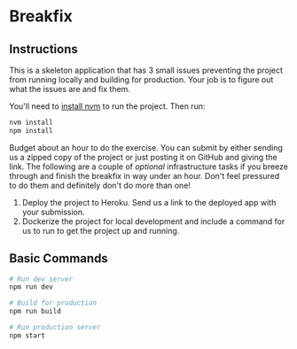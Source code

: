 # Breakfix

## Instructions

This is a skeleton application that has 3 small issues preventing the project from running locally and building for production. Your job is to figure out what the issues are and fix them.

You'll need to [install nvm](https://github.com/nvm-sh/nvm#install--update-script) to run the project. Then run:

```bash
nvm install
npm install
```

Budget about an hour to do the exercise. You can submit by either sending us a zipped copy of the project or just posting it on GitHub and giving the link. The following are a couple of *optional* infrastructure tasks if you breeze through and finish the breakfix in way under an hour. Don't feel pressured to do them and definitely don't do more than one!
1. Deploy the project to Heroku. Send us a link to the deployed app with your submission.
2. Dockerize the project for local development and include a command for us to run to get the project up and running.

## Basic Commands

```bash
# Run dev server
npm run dev

# Build for production
npm run build

# Run production server
npm start
```
